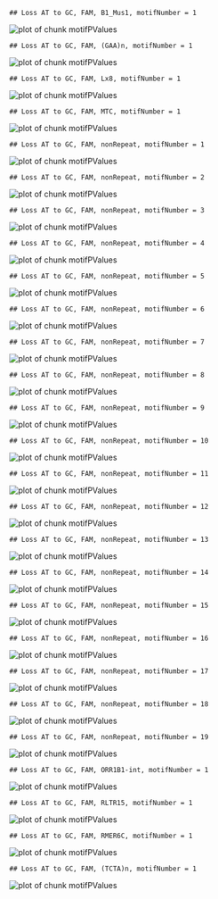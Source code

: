 

```
## Loss AT to GC, FAM, B1_Mus1, motifNumber = 1
```

![plot of chunk motifPValues](figure/motifPValues1.png) 

```
## Loss AT to GC, FAM, (GAA)n, motifNumber = 1
```

![plot of chunk motifPValues](figure/motifPValues2.png) 

```
## Loss AT to GC, FAM, Lx8, motifNumber = 1
```

![plot of chunk motifPValues](figure/motifPValues3.png) 

```
## Loss AT to GC, FAM, MTC, motifNumber = 1
```

![plot of chunk motifPValues](figure/motifPValues4.png) 

```
## Loss AT to GC, FAM, nonRepeat, motifNumber = 1
```

![plot of chunk motifPValues](figure/motifPValues5.png) 

```
## Loss AT to GC, FAM, nonRepeat, motifNumber = 2
```

![plot of chunk motifPValues](figure/motifPValues6.png) 

```
## Loss AT to GC, FAM, nonRepeat, motifNumber = 3
```

![plot of chunk motifPValues](figure/motifPValues7.png) 

```
## Loss AT to GC, FAM, nonRepeat, motifNumber = 4
```

![plot of chunk motifPValues](figure/motifPValues8.png) 

```
## Loss AT to GC, FAM, nonRepeat, motifNumber = 5
```

![plot of chunk motifPValues](figure/motifPValues9.png) 

```
## Loss AT to GC, FAM, nonRepeat, motifNumber = 6
```

![plot of chunk motifPValues](figure/motifPValues10.png) 

```
## Loss AT to GC, FAM, nonRepeat, motifNumber = 7
```

![plot of chunk motifPValues](figure/motifPValues11.png) 

```
## Loss AT to GC, FAM, nonRepeat, motifNumber = 8
```

![plot of chunk motifPValues](figure/motifPValues12.png) 

```
## Loss AT to GC, FAM, nonRepeat, motifNumber = 9
```

![plot of chunk motifPValues](figure/motifPValues13.png) 

```
## Loss AT to GC, FAM, nonRepeat, motifNumber = 10
```

![plot of chunk motifPValues](figure/motifPValues14.png) 

```
## Loss AT to GC, FAM, nonRepeat, motifNumber = 11
```

![plot of chunk motifPValues](figure/motifPValues15.png) 

```
## Loss AT to GC, FAM, nonRepeat, motifNumber = 12
```

![plot of chunk motifPValues](figure/motifPValues16.png) 

```
## Loss AT to GC, FAM, nonRepeat, motifNumber = 13
```

![plot of chunk motifPValues](figure/motifPValues17.png) 

```
## Loss AT to GC, FAM, nonRepeat, motifNumber = 14
```

![plot of chunk motifPValues](figure/motifPValues18.png) 

```
## Loss AT to GC, FAM, nonRepeat, motifNumber = 15
```

![plot of chunk motifPValues](figure/motifPValues19.png) 

```
## Loss AT to GC, FAM, nonRepeat, motifNumber = 16
```

![plot of chunk motifPValues](figure/motifPValues20.png) 

```
## Loss AT to GC, FAM, nonRepeat, motifNumber = 17
```

![plot of chunk motifPValues](figure/motifPValues21.png) 

```
## Loss AT to GC, FAM, nonRepeat, motifNumber = 18
```

![plot of chunk motifPValues](figure/motifPValues22.png) 

```
## Loss AT to GC, FAM, nonRepeat, motifNumber = 19
```

![plot of chunk motifPValues](figure/motifPValues23.png) 

```
## Loss AT to GC, FAM, ORR1B1-int, motifNumber = 1
```

![plot of chunk motifPValues](figure/motifPValues24.png) 

```
## Loss AT to GC, FAM, RLTR15, motifNumber = 1
```

![plot of chunk motifPValues](figure/motifPValues25.png) 

```
## Loss AT to GC, FAM, RMER6C, motifNumber = 1
```

![plot of chunk motifPValues](figure/motifPValues26.png) 

```
## Loss AT to GC, FAM, (TCTA)n, motifNumber = 1
```

![plot of chunk motifPValues](figure/motifPValues27.png) 
  

